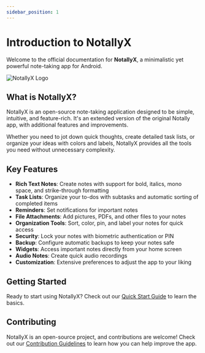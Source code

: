 ```yaml
---
sidebar_position: 1
---
```


# Introduction to NotallyX

Welcome to the official documentation for **NotallyX**, a minimalistic yet powerful note-taking app for Android.

![NotallyX Logo](/img/logo.png)

## What is NotallyX?

NotallyX is an open-source note-taking application designed to be simple, intuitive, and feature-rich. It's an extended version of the original Notally app, with additional features and improvements.

Whether you need to jot down quick thoughts, create detailed task lists, or organize your ideas with colors and labels, NotallyX provides all the tools you need without unnecessary complexity.

## Key Features

- **Rich Text Notes**: Create notes with support for bold, italics, mono space, and strike-through formatting
- **Task Lists**: Organize your to-dos with subtasks and automatic sorting of completed items
- **Reminders**: Set notifications for important notes
- **File Attachments**: Add pictures, PDFs, and other files to your notes
- **Organization Tools**: Sort, color, pin, and label your notes for quick access
- **Security**: Lock your notes with biometric authentication or PIN
- **Backup**: Configure automatic backups to keep your notes safe
- **Widgets**: Access important notes directly from your home screen
- **Audio Notes**: Create quick audio recordings
- **Customization**: Extensive preferences to adjust the app to your liking

## Getting Started

Ready to start using NotallyX? Check out our [Quick Start Guide](quick-start.md) to learn the basics.

## Contributing

NotallyX is an open-source project, and contributions are welcome! Check out our [Contribution Guidelines](contributing.md) to learn how you can help improve the app.
